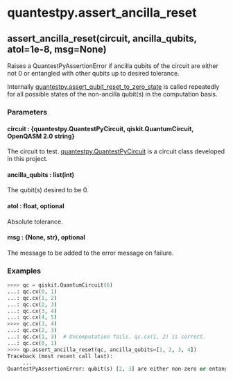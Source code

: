# quantestpy.assert_ancilla_reset

## assert_ancilla_reset(circuit, ancilla_qubits, atol=1e-8, msg=None)

Raises a QuantestPyAssertionError if ancilla qubits of the circuit are either not 0 or entangled with other qubits up to desired tolerance.

Internally [quantestpy.assert_qubit_reset_to_zero_state](./assert_qubit_reset_to_zero_state.md) is called repeatedly for all possible states of the non-ancilla qubit(s) in the computation basis.

### Parameters

#### circuit : \{quantestpy.QuantestPyCircuit, qiskit.QuantumCircuit, OpenQASM 2.0 string\}
The circuit to test. [quantestpy.QuantestPyCircuit](../simulator/quantestpy_circuit.md) is a circuit class developed in this project.

#### ancilla_qubits : list(int)
The qubit(s) desired to be 0.

#### atol : float, optional
Absolute tolerance.

#### msg : \{None, str\}, optional
The message to be added to the error message on failure.

### Examples

```py
>>>> qc = qiskit.QuantumCircuit(6)
...: qc.cx(0, 1)
...: qc.cx(1, 2)
...: qc.cx(2, 3)
...: qc.cx(3, 4)
...: qc.cx(4, 5)
>>>> qc.cx(3, 4)
...: qc.cx(2, 3)
...: qc.cx(1, 3)  # Uncomputation fails. qc.cx(1, 2) is correct.
...: qc.cx(0, 1)
>>>> qp.assert_ancilla_reset(qc, ancilla_qubits=[1, 2, 3, 4])
Traceback (most recent call last):
     ...
QuantestPyAssertionError: qubit(s) [2, 3] are either non-zero or entangled with other qubits.
```
